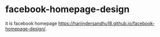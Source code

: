 # facebook-homepage-design
it is facebook homepage
 https://harjindersandhu18.github.io/facebook-homepage-design/.